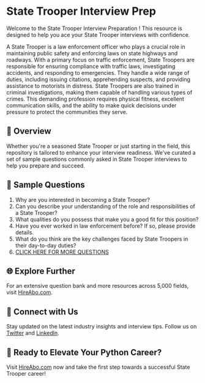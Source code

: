 # State Trooper Interview Prep

Welcome to the State Trooper Interview Preparation ! This resource is designed to help you ace your State Trooper interviews with confidence.

A State Trooper is a law enforcement officer who plays a crucial role in maintaining public safety and enforcing laws on state highways and roadways. With a primary focus on traffic enforcement, State Troopers are responsible for ensuring compliance with traffic laws, investigating accidents, and responding to emergencies. They handle a wide range of duties, including issuing citations, apprehending suspects, and providing assistance to motorists in distress. State Troopers are also trained in criminal investigations, making them capable of handling various types of crimes. This demanding profession requires physical fitness, excellent communication skills, and the ability to make quick decisions under pressure to protect the communities they serve.

## 🚀 Overview

Whether you're a seasoned State Trooper or just starting in the field, this repository is tailored to enhance your interview readiness. We've curated a set of sample questions commonly asked in State Trooper interviews to help you prepare and succeed.

## 📝 Sample Questions

1. Why are you interested in becoming a State Trooper?
2. Can you describe your understanding of the role and responsibilities of a State Trooper?
3. What qualities do you possess that make you a good fit for this position?
4. Have you ever worked in law enforcement before? If so, please provide details.
5. What do you think are the key challenges faced by State Troopers in their day-to-day duties?
6. [CLICK HERE FOR MORE QUESTIONS](https://hireabo.com/job/9_3_3/State%20Trooper)

## 🌐 Explore Further

For an extensive question bank and more resources across 5,000 fields, visit [HireAbo.com](https://www.hireabo.com).

## 📱 Connect with Us

Stay updated on the latest industry insights and interview tips. Follow us on [Twitter](https://twitter.com/hireabo) and [LinkedIn](https://www.linkedin.com/in/hire-abo-3609972a8/).

## 🚀 Ready to Elevate Your Python Career?

Visit [HireAbo.com](https://www.hireabo.com) now and take the first step towards a successful State Trooper career!